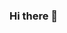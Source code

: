 ### Hi there 👋

<!--
**minchopark/minchopark** is a ✨ _special_ ✨ repository because its `README.md` (this file) appears on your GitHub profile.

Here are some ideas to get you started:

![header](https://capsule-render.vercel.app/api?type=waving&color=random&height=300&section=header&text=Mincho%20Park&desc=Front%20&end,%20Back%20end%20Developer&descSize=30&fontSize=90&animation=fadeIn)
